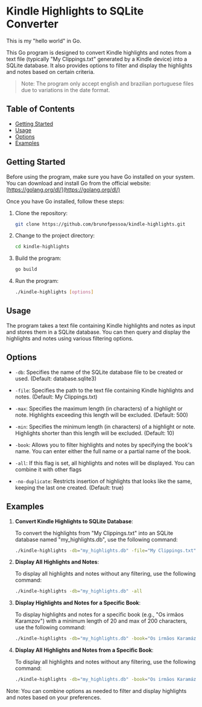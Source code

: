 # Kindle Highlights to SQLite Converter

This is my "hello world" in Go.

This Go program is designed to convert Kindle highlights and notes from a text file (typically "My Clippings.txt" generated by a Kindle device) into a SQLite database. It also provides options to filter and display the highlights and notes based on certain criteria.

>Note: The program only accept english and brazilian portuguese files due to variations in the date format.

## Table of Contents
- [Getting Started](#getting-started)
- [Usage](#usage)
- [Options](#options)
- [Examples](#examples)

## Getting Started

Before using the program, make sure you have Go installed on your system. You can download and install Go from the official website: [https://golang.org/dl/](https://golang.org/dl/)

Once you have Go installed, follow these steps:

1. Clone the repository:
   ```bash
   git clone https://github.com/brunofpessoa/kindle-highlights.git
   ```

2. Change to the project directory:
   ```bash
   cd kindle-highlights
   ```

3. Build the program:
   ```bash
   go build
   ```

4. Run the program:
   ```bash
   ./kindle-highlights [options]
   ```

## Usage

The program takes a text file containing Kindle highlights and notes as input and stores them in a SQLite database. You can then query and display the highlights and notes using various filtering options.

## Options

- `-db`: Specifies the name of the SQLite database file to be created or used. (Default: database.sqlite3)

- `-file`: Specifies the path to the text file containing Kindle highlights and notes. (Default: My Clippings.txt)

- `-max`: Specifies the maximum length (in characters) of a highlight or note. Highlights exceeding this length will be excluded. (Default: 500)

- `-min`: Specifies the minimum length (in characters) of a highlight or note. Highlights shorter than this length will be excluded. (Default: 10)

- `-book`: Allows you to filter highlights and notes by specifying the book's name. You can enter either the full name or a partial name of the book.

- `-all`: If this flag is set, all highlights and notes will be displayed. You can combine it with other flags

- `-no-duplicate`: Restricts insertion of highlights that looks like the same, keeping the last one created. (Default: true)

## Examples

1. **Convert Kindle Highlights to SQLite Database**:

   To convert the highlights from "My Clippings.txt" into an SQLite database named "my_highlights.db", use the following command:

   ```bash
   ./kindle-highlights -db="my_highlights.db" -file="My Clippings.txt"
   ```

2. **Display All Highlights and Notes**:

   To display all highlights and notes without any filtering, use the following command:

   ```bash
   ./kindle-highlights -db="my_highlights.db" -all
   ```

3. **Display Highlights and Notes for a Specific Book**:

   To display highlights and notes for a specific book (e.g., "Os irmãos Karamzov") with a minimum length of 20 and max of 200 characters, use the following command:

   ```bash
   ./kindle-highlights -db="my_highlights.db" -book="Os irmãos Karamázov" -min=20 -max=200
   ```


4. **Display All Highlights and Notes from a Specific Book**:

   To display all highlights and notes without any filtering, use the following command:

   ```bash
   ./kindle-highlights -db="my_highlights.db" -book="Os irmãos Karamázov" -all
   ```

Note: You can combine options as needed to filter and display highlights and notes based on your preferences.
